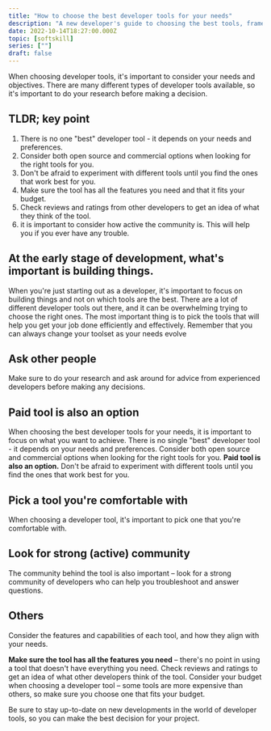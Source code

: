 ```yaml
---
title: "How to choose the best developer tools for your needs"
description: "A new developer's guide to choosing the best tools, frameworks, and languages."
date: 2022-10-14T18:27:00.000Z
topic: [softskill]
series: [""]
draft: false
---
```

When choosing developer tools, it's important to consider your needs and objectives. There are many different types of developer tools available, so it's important to do your research before making a decision. 

## TLDR; key point

1. There is no one "best" developer tool - it depends on your needs and preferences.
2. Consider both open source and commercial options when looking for the right tools for you.
3. Don't be afraid to experiment with different tools until you find the ones that work best for you.
4. Make sure the tool has all the features you need and that it fits your budget.
5. Check reviews and ratings from other developers to get an idea of what they think of the tool.
6.  it is important to consider how active the community is. This will help you if you ever have any trouble.

## At the early stage of development, what's important is building things.

When you're just starting out as a developer, it's important to focus on building things and not on which tools are the best. There are a lot of different developer tools out there, and it can be overwhelming trying to choose the right ones. The most important thing is to pick the tools that will help you get your job done efficiently and effectively. Remember that you can always change your toolset as your needs evolve

## Ask other people

Make sure to do your research and ask around for advice from experienced developers before making any decisions. 

## Paid tool is also an option

When choosing the best developer tools for your needs, it is important to focus on what you want to achieve. There is no single "best" developer tool - it depends on your needs and preferences. Consider both open source and commercial options when looking for the right tools for you. **Paid tool is also an option.**
Don't be afraid to experiment with different tools until you find the ones that work best for you.

## Pick a tool you're comfortable with 

When choosing a developer tool, it's important to pick one that you're comfortable with.

## Look for strong (active) community

The community behind the tool is also important – look for a strong community of developers who can help you troubleshoot and answer questions. 

## Others

Consider the features and capabilities of each tool, and how they align with your needs. 

**Make sure the tool has all the features you need** – there's no point in using a tool that doesn't have everything you need. Check reviews and ratings to get an idea of what other developers think of the tool. Consider your budget when choosing a developer tool – some tools are more expensive than others, so make sure you choose one that fits your budget.

Be sure to stay up-to-date on new developments in the world of developer tools, so you can make the best decision for your project.
